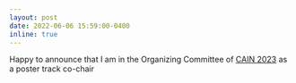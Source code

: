 ```yaml
---
layout: post
date: 2022-06-06 15:59:00-0400
inline: true
---
```


Happy to announce that I am in the Organizing Committee of [CAIN 2023](https://conf.researchr.org/series/cain) as a poster track co-chair
